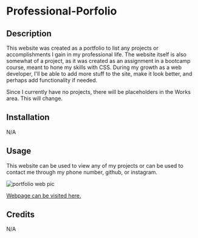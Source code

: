# Professional-Porfolio

## Description

This website was created as a portfolio to list any projects or accomplishments I gain in my professional life. The website itself is also somewhat of a project, as it was created as an assignment in a bootcamp course, meant to hone my skills with CSS. During my growth as a web developer, I'll be able to add more stuff to the site, make it look better, and perhaps add functionality if needed.

Since I currently have no projects, there will be placeholders in the Works area. This will change.

## Installation

N/A

## Usage

This website can be used to view any of my projects or can be used to contact me through my phone number, github, or instagram.

![portfolio web pic](https://github.com/HiZapollo/Professional-Portfolio/assets/129823817/7861f95a-f2de-45e4-b236-254e8b184db0)


[Webpage can be visited here.](https://hizapollo.github.io/Professional-Portfolio/)

## Credits

N/A

